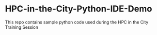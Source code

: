 # HPC-in-the-City-Python-IDE-Demo
This repo contains sample python code used during the HPC in the City Training Session

